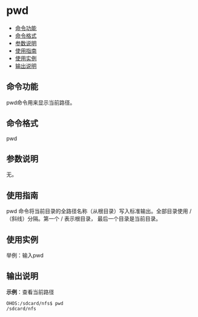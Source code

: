 # pwd

- [命令功能](#命令功能)
- [命令格式](#命令格式)
- [参数说明](#参数说明)
- [使用指南](#使用指南)
- [使用实例](#使用实例)
- [输出说明](#输出说明)

## 命令功能

pwd命令用来显示当前路径。


## 命令格式

pwd


## 参数说明

无。


## 使用指南

pwd 命令将当前目录的全路径名称（从根目录）写入标准输出。全部目录使用 / （斜线）分隔。第一个 / 表示根目录， 最后一个目录是当前目录。


## 使用实例

举例：输入pwd


## 输出说明

**示例**：查看当前路径

```
OHOS:/sdcard/nfs$ pwd
/sdcard/nfs
```
